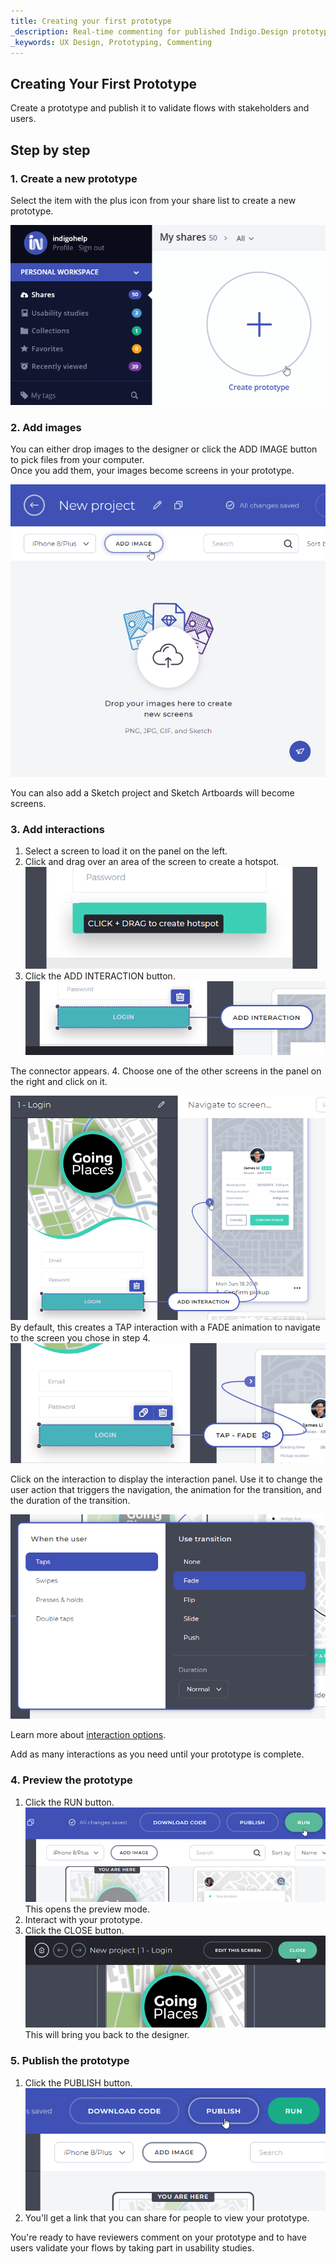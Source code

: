 ```yaml
---
title: Creating your first prototype
_description: Real-time commenting for published Indigo.Design prototypes
_keywords: UX Design, Prototyping, Commenting
---
```


## Creating Your First Prototype

Create a prototype and publish it to validate flows with stakeholders and users.

## Step by step

### 1. Create a new prototype

Select the item with the plus icon from your share list to create a new prototype.

<div class="divider--half"></div>
<img src="../images/Creating_A_Prototype_1.png" srcset="../images/Creating_A_Prototype_1@2x.png 2x" />
<div class="divider--half"></div>
<div class="divider--half"></div>
<div class="divider--half"></div>
<div class="divider--half"></div>
<div class="divider--half"></div>

### 2. Add images

You can either drop images to the designer or click the ADD IMAGE button to pick files from your computer.  
Once you add them, your images become screens in your prototype.

<div class="divider--half"></div>
<img src="../images/Creating_A_Prototype_2.png" srcset="../images/Creating_A_Prototype_2@2x.png 2x" />
<div class="divider--half"></div>
<div class="divider--half"></div>
<div class="divider--half"></div>
<div class="divider--half"></div>
<div class="divider--half"></div>

You can also add a Sketch project and Sketch Artboards will become screens. 

### 3. Add interactions
1. Select a screen to load it on the panel on the left.
2. Click and drag over an area of the screen to create a hotspot.  
    <div class="divider--half"></div>
    <img src="../images/Interaction_Options_Hotspot_Tooltip.png" srcset="../images/Interaction_Options_Hotspot_Tooltip@2x.png 2x" />
    <div class="divider--half"></div>
    <div class="divider--half"></div>
    <div class="divider--half"></div>
    <div class="divider--half"></div>
    <div class="divider--half"></div>
3. Click the ADD INTERACTION button.
    <div class="divider--half"></div>
    <img src="../images/Creating_A_Prototype_4.png" srcset="../images/Creating_A_Prototype_4@2x.png 2x" />
    <div class="divider--half"></div>
    <div class="divider--half"></div>
    <div class="divider--half"></div>
    <div class="divider--half"></div>
    <div class="divider--half"></div>
  The connector appears.
4. Choose one of the other screens in the panel on the right and click on it.  
    <div class="divider--half"></div>
    <img src="../images/Creating_A_Prototype_5.png" srcset="../images/Creating_A_Prototype_5@2x.png 2x" />
    <div class="divider--half"></div>
    <div class="divider--half"></div>
    <div class="divider--half"></div>
    <div class="divider--half"></div>
    <div class="divider--half"></div>
    By default, this creates a TAP interaction with a FADE animation to navigate to the screen you chose in step 4.
    <div class="divider--half"></div>
    <img src="../images/Creating_A_Prototype_6.png" srcset="../images/Creating_A_Prototype_6@2x.png 2x" />
    <div class="divider--half"></div>
    <div class="divider--half"></div>
    <div class="divider--half"></div>
    <div class="divider--half"></div>
    <div class="divider--half"></div>

Click on the interaction to display the interaction panel. Use it to change the user action that triggers the navigation, the animation for the transition, and the duration of the transition. 

<div class="divider--half"></div>
<img src="../images/Interaction_Options_Interaction_Panel.png" srcset="../images/Interaction_Options_Interaction_Panel@2x.png 2x" />
<div class="divider--half"></div>
<div class="divider--half"></div>
<div class="divider--half"></div>
<div class="divider--half"></div>
<div class="divider--half"></div>

Learn more about [interaction options][topic-1].

Add as many interactions as you need until your prototype is complete.

### 4. Preview the prototype
1. Click the RUN button.  
    <div class="divider--half"></div>
    <img src="../images/Creating_A_Prototype_8.png" srcset="../images/Creating_A_Prototype_8@2x.png 2x" />
    <div class="divider--half"></div>
    <div class="divider--half"></div>
    <div class="divider--half"></div>
    <div class="divider--half"></div>
    <div class="divider--half"></div>
    This opens the preview mode.
2. Interact with your prototype.
3. Click the CLOSE button.  
    <div class="divider--half"></div>
    <img src="../images/Creating_A_Prototype_9.png" srcset="../images/Creating_A_Prototype_9@2x.png 2x" />
    <div class="divider--half"></div>
    <div class="divider--half"></div>
    <div class="divider--half"></div>
    <div class="divider--half"></div>
    <div class="divider--half"></div>
    This will bring you back to the designer.

###  5. Publish the prototype

1. Click the PUBLISH button.  
    <div class="divider--half"></div>
    <img src="../images/Creating_A_Prototype_10.png" srcset="../images/Creating_A_Prototype_10@2x.png 2x" />
    <div class="divider--half"></div>
    <div class="divider--half"></div>
    <div class="divider--half"></div>
    <div class="divider--half"></div>
    <div class="divider--half"></div>
2. You'll get a link that you can share for people to view your prototype.  

You're ready to have reviewers comment on your prototype and to have users validate your flows by taking part in usability studies.

[a-1]: #1-create-a-new-prototype
[a-2]: #2-add-screens
[a-3]: #3-add-interactions
[a-4]: #4-preview-the-prototype
[a-5]: #5-publish

[topic-1]: interaction-options.md